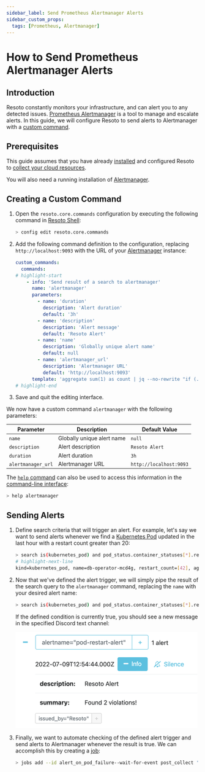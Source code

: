```yaml
---
sidebar_label: Send Prometheus Alertmanager Alerts
sidebar_custom_props:
  tags: [Prometheus, Alertmanager]
---
```


# How to Send Prometheus Alertmanager Alerts

## Introduction

Resoto constantly monitors your infrastructure, and can alert you to any detected issues. [Prometheus Alertmanager](https://prometheus.io/docs/alerting/latest/alertmanager) is a tool to manage and escalate alerts. In this guide, we will configure Resoto to send alerts to Alertmanager with a [custom command](../../reference/cli/index.md).

## Prerequisites

This guide assumes that you have already [installed](../../getting-started/installation/index.md) and configured Resoto to [collect your cloud resources](../../getting-started/configuration/cloud-providers/index.md).

You will also need a running installation of [Alertmanager](https://prometheus.io/docs/alerting/latest/alertmanager).

## Creating a Custom Command

1. Open the `resoto.core.commands` configuration by executing the following command in [Resoto Shell](../../concepts/components/shell.md):

   ```bash
   > config edit resoto.core.commands
   ```

2. Add the following command definition to the configuration, replacing `http://localhost:9093` with the URL of your [Alertmanager](https://prometheus.io/docs/alerting/latest/alertmanager) instance:

   ```yaml
   custom_commands:
     commands:
   # highlight-start
       - info: 'Send result of a search to alertmanager'
         name: 'alertmanager'
         parameters:
           - name: 'duration'
             description: 'Alert duration'
             default: '3h'
           - name: 'description'
             description: 'Alert message'
             default: 'Resoto Alert'
           - name: 'name'
             description: 'Globally unique alert name'
             default: null
           - name: 'alertmanager_url'
             description: 'Alertmanager URL'
             default: 'http://localhost:9093'
         template: 'aggregate sum(1) as count | jq --no-rewrite "if (.count // 0)==0 then [] else [.count | tostring] end" | flatten | jq --no-rewrite [{status: "firing", labels: {alertname: "{{name}}", issued_by: "Resoto"}, annotations: {summary: ("Found "+.+ " violations!"), "description": "{{description}}"}{{#duration}}, startAt:"{{now}}", endsAt:"{{duration.from_now}}"{{/duration}}}] | http POST {{alertmanager_url}}/api/v1/alerts'
   # highlight-end
   ```

3. Save and quit the editing interface.

We now have a custom command `alertmanager` with the following parameters:

| Parameter          | Description                | Default Value           |
| ------------------ | -------------------------- | ----------------------- |
| `name`             | Globally unique alert name | `null`                  |
| `description`      | Alert description          | `Resoto Alert`          |
| `duration`         | Alert duration             | `3h`                    |
| `alertmanager_url` | Alertmanager URL           | `http://localhost:9093` |

The [`help` command](../../reference/cli/help.md) can also be used to access this information in the [command-line interface](../../reference/cli/index.md):

```bash
> help alertmanager
```

## Sending Alerts

1. Define search criteria that will trigger an alert. For example, let's say we want to send alerts whenever we find a [Kubernetes Pod](https://kubernetes.io/docs/concepts/workloads/pods) updated in the last hour with a restart count greater than 20:

   ```bash
   > search is(kubernetes_pod) and pod_status.container_statuses[*].restart_count > 20 and last_update<1h
   # highlight-next-line
   ​kind=kubernetes_pod, name=db-operator-mcd4g, restart_count=[42], age=2mo5d, last_update=23m, cloud=k8s, account=prod, region=kube-system
   ```

2. Now that we've defined the alert trigger, we will simply pipe the result of the search query to the `alertmanager` command, replacing the `name` with your desired alert name:

   ```bash
   > search is(kubernetes_pod) and pod_status.container_statuses[*].restart_count > 20 and last_update<1h | alertmanager name=pod-restart-alert
   ```

   If the defined condition is currently true, you should see a new message in the specified Discord text channel:

   ![Example Alertmanager alert](./img/alertmanager_alert.png)

3. Finally, we want to automate checking of the defined alert trigger and send alerts to Alertmanager whenever the result is true. We can accomplish this by creating a [job](/docs/concepts/automation/job):

   ```bash
   > jobs add --id alert_on_pod_failure--wait-for-event post_collect 'search is(kubernetes_pod) and pod_status.container_statuses[*].restart_count > 20 and last_update<1h | alertmanager name=pod-restart-alert'
   ```

